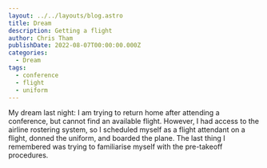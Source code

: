 ```yaml
---
layout: ../../layouts/blog.astro
title: Dream
description: Getting a flight
author: Chris Tham
publishDate: 2022-08-07T00:00:00.000Z
categories:
  - Dream
tags:
  - conference
  - flight
  - uniform
---
```


My dream last night: I am trying to return home after attending a conference, but cannot find an available flight. However, I had access to the airline rostering system, so I scheduled myself as a flight attendant on a flight, donned the uniform, and boarded the plane. The last thing I remembered was trying to familiarise myself with the pre-takeoff procedures.
